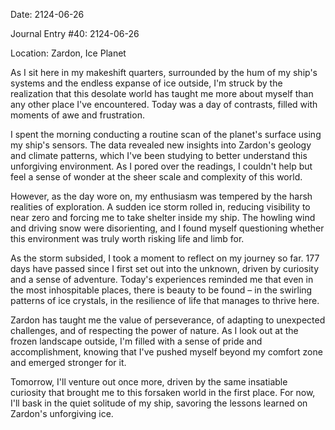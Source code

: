 Date: 2124-06-26

Journal Entry #40: 2124-06-26

Location: Zardon, Ice Planet

As I sit here in my makeshift quarters, surrounded by the hum of my ship's systems and the endless expanse of ice outside, I'm struck by the realization that this desolate world has taught me more about myself than any other place I've encountered. Today was a day of contrasts, filled with moments of awe and frustration.

I spent the morning conducting a routine scan of the planet's surface using my ship's sensors. The data revealed new insights into Zardon's geology and climate patterns, which I've been studying to better understand this unforgiving environment. As I pored over the readings, I couldn't help but feel a sense of wonder at the sheer scale and complexity of this world.

However, as the day wore on, my enthusiasm was tempered by the harsh realities of exploration. A sudden ice storm rolled in, reducing visibility to near zero and forcing me to take shelter inside my ship. The howling wind and driving snow were disorienting, and I found myself questioning whether this environment was truly worth risking life and limb for.

As the storm subsided, I took a moment to reflect on my journey so far. 177 days have passed since I first set out into the unknown, driven by curiosity and a sense of adventure. Today's experiences reminded me that even in the most inhospitable places, there is beauty to be found – in the swirling patterns of ice crystals, in the resilience of life that manages to thrive here.

Zardon has taught me the value of perseverance, of adapting to unexpected challenges, and of respecting the power of nature. As I look out at the frozen landscape outside, I'm filled with a sense of pride and accomplishment, knowing that I've pushed myself beyond my comfort zone and emerged stronger for it.

Tomorrow, I'll venture out once more, driven by the same insatiable curiosity that brought me to this forsaken world in the first place. For now, I'll bask in the quiet solitude of my ship, savoring the lessons learned on Zardon's unforgiving ice.